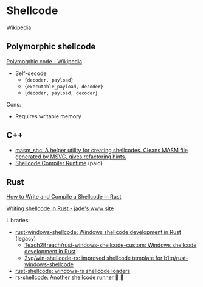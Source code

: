 # Shellcode
[Wikipedia](https://en.wikipedia.org/wiki/Shellcode)

## Polymorphic shellcode
[Polymorphic code - Wikipedia](https://en.wikipedia.org/wiki/Polymorphic_code)

- Self-decode
  - `{decoder, payload}`
  - `{executable_payload, decoder}`
  - `{decoder, payload, decoder}`

Cons:
- Requires writable memory

## C++
- [masm\_shc: A helper utility for creating shellcodes. Cleans MASM file generated by MSVC, gives refactoring hints.](https://github.com/hasherezade/masm_shc)
- [Shellcode Compiler Runtime](https://scc.binary.ninja/) (paid)

## Rust
[How to Write and Compile a Shellcode in Rust](https://kerkour.com/shellcode-in-rust)

[Writing shellcode in Rust - jade's www site](https://jade.fyi/blog/writeonly-in-rust/)

Libraries:
- [rust-windows-shellcode: Windows shellcode development in Rust](https://github.com/b1tg/rust-windows-shellcode) (legacy)
  - [Teach2Breach/rust-windows-shellcode-custom: Windows shellcode development in Rust](https://github.com/Teach2Breach/rust-windows-shellcode-custom)
  - [2vg/win-shellcode-rs: improved shellcode template for b1tg/rust-windows-shellcode](https://github.com/2vg/win-shellcode-rs)
- [rust-shellcode: windows-rs shellcode loaders](https://github.com/b1nhack/rust-shellcode)
- [rs-shellcode: Another shellcode runner 🦀 🐚](https://github.com/b1tg/rs-shellcode)